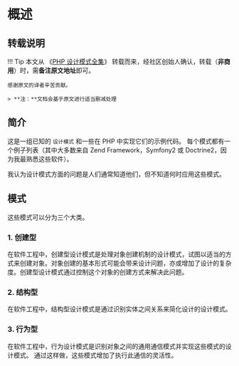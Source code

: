 # 概述

## 转载说明

!!! Tip
    本文从 《[PHP 设计模式全集](https://laravel-china.org/docs/php-design-patterns/2018)》 转载而来，经社区创始人确认，转载（**非商用**）时，需**备注原文地址**即可。

    感谢原文的译者辛苦贡献。

    > **注：**文档会基于原文进行适当删减处理

## 简介

这是一组已知的 `设计模式` 和一些在 PHP 中实现它们的示例代码。 每个模式都有一个例子列表（其中大多数来自 Zend Framework，Symfony2 或 Doctrine2，因为我最熟悉这些软件）。

我认为设计模式方面的问题是人们通常知道他们，但不知道何时应用这些模式。

## 模式

这些模式可以分为三个大类。

### 1. 创建型

在软件工程中，创建型设计模式是处理对象创建机制的设计模式，试图以适当的方式来创建对象。对象创建的基本形式可能会带来设计问题，亦或增加了设计的复杂度。创建型设计模式通过控制这个对象的创建方式来解决此问题。

### 2. 结构型

在软件工程中，结构型设计模式是通过识别实体之间关系来简化设计的设计模式。

### 3. 行为型

在软件工程中，行为设计模式是识别对象之间的通用通信模式并实现这些模式的设计模式。 通过这样做，这些模式增加了执行此通信的灵活性。